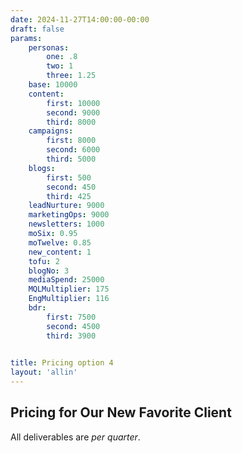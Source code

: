 ```yaml
---
date: 2024-11-27T14:00:00-00:00
draft: false
params:
    personas:
        one: .8
        two: 1
        three: 1.25
    base: 10000
    content: 
        first: 10000
        second: 9000
        third: 8000
    campaigns: 
        first: 8000
        second: 6000
        third: 5000
    blogs: 
        first: 500
        second: 450
        third: 425
    leadNurture: 9000
    marketingOps: 9000
    newsletters: 1000
    moSix: 0.95
    moTwelve: 0.85
    new_content: 1
    tofu: 2
    blogNo: 3
    mediaSpend: 25000
    MQLMultiplier: 175
    EngMultiplier: 116
    bdr: 
        first: 7500
        second: 4500
        third: 3900

    
title: Pricing option 4
layout: 'allin'
---
```


## Pricing for Our New Favorite Client

All deliverables are *per quarter*.
